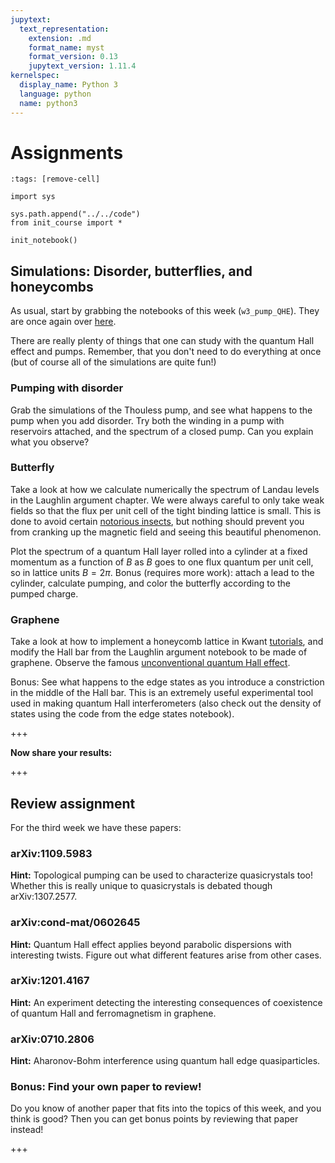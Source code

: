 ```yaml
---
jupytext:
  text_representation:
    extension: .md
    format_name: myst
    format_version: 0.13
    jupytext_version: 1.11.4
kernelspec:
  display_name: Python 3
  language: python
  name: python3
---
```


# Assignments

```{code-cell} ipython3
:tags: [remove-cell]

import sys

sys.path.append("../../code")
from init_course import *

init_notebook()
```

## Simulations: Disorder, butterflies, and honeycombs

As usual, start by grabbing the notebooks of this week (`w3_pump_QHE`). They are once again over [here](http://tiny.cc/topocm_smc).

There are really plenty of things that one can study with the quantum Hall effect and pumps. Remember, that you don't need to do everything at once (but of course all of the simulations are quite fun!)

### Pumping with disorder

Grab the simulations of the Thouless pump, and see what happens to the pump when you add disorder. Try both the winding in a pump with reservoirs attached, and the spectrum of a closed pump. Can you explain what you observe?

### Butterfly

Take a look at how we calculate numerically the spectrum of Landau levels in the Laughlin argument chapter.
We were always careful to only take weak fields so that the flux per unit cell of the tight binding lattice is small.
This is done to avoid certain [notorious insects](http://en.wikipedia.org/wiki/Hofstadter%27s_butterfly), but nothing should prevent you from cranking up the magnetic field and seeing this beautiful phenomenon.

Plot the spectrum of a quantum Hall layer rolled into a cylinder at a fixed momentum as a function of $B$ as $B$ goes to one flux quantum per unit cell, so in lattice units $B = 2\pi$. Bonus (requires more work): attach a lead to the cylinder, calculate pumping, and color the butterfly according to the pumped charge.

### Graphene

Take a look at how to implement a honeycomb lattice in Kwant [tutorials](http://kwant-project.org/doc/1.0/tutorial/tutorial4), and modify the Hall bar from the Laughlin argument notebook to be made of graphene. Observe the famous [unconventional quantum Hall effect](http://arxiv.org/abs/cond-mat/0602565).

Bonus: See what happens to the edge states as you introduce a constriction in the middle of the Hall bar. This is an extremely useful experimental tool used in making quantum Hall interferometers (also check out the density of states using the code from the edge states notebook).

+++

**Now share your results:**

+++

## Review assignment

For the third week we have these papers:

### arXiv:1109.5983

**Hint:** Topological pumping can be used to characterize quasicrystals too!
Whether this is really unique to quasicrystals is debated though arXiv:1307.2577.

### arXiv:cond-mat/0602645

**Hint:** Quantum Hall effect applies beyond parabolic dispersions with interesting twists.
Figure out what different features arise from other cases.

### arXiv:1201.4167

**Hint:** An experiment detecting the interesting consequences of coexistence of quantum Hall and ferromagnetism in graphene.

### arXiv:0710.2806

**Hint:** Aharonov-Bohm interference using quantum hall edge quasiparticles.

### Bonus: Find your own paper to review!

Do you know of another paper that fits into the topics of this week, and you think is good?
Then you can get bonus points by reviewing that paper instead!

+++
